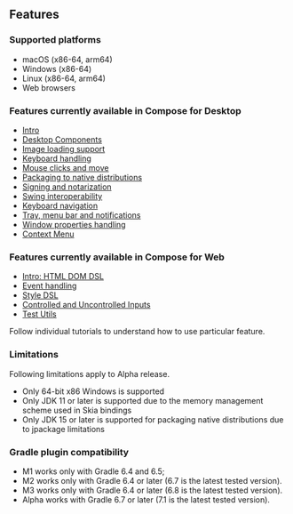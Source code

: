  ## Features

### Supported platforms
   * macOS (x86-64, arm64)
   * Windows (x86-64)
   * Linux (x86-64, arm64)
   * Web browsers

### Features currently available in Compose for Desktop
   * [Intro](tutorials/Getting_Started)
   * [Desktop Components](tutorials/Desktop_Components/README.md)
   * [Image loading support](tutorials/Image_And_Icons_Manipulations/README.md)
   * [Keyboard handling](tutorials/Keyboard/README.md)
   * [Mouse clicks and move](tutorials/Mouse_Events/README.md)
   * [Packaging to native distributions](tutorials/Native_distributions_and_local_execution/README.md)
   * [Signing and notarization](tutorials/Signing_and_notarization_on_macOS/README.md)
   * [Swing interoperability](tutorials/Swing_Integration/README.md)
   * [Keyboard navigation](tutorials/Tab_Navigation/README.md)
   * [Tray, menu bar and notifications](tutorials/Tray_Notifications_MenuBar_new/README.md)
   * [Window properties handling](tutorials/Window_API_new/README.md)
   * [Context Menu](tutorials/Context_Menu/README.md)  

### Features currently available in Compose for Web
   * [Intro: HTML DOM DSL](tutorials/Web/Building_UI/README.md)
   * [Event handling](tutorials/Web/Events_Handling/README.md)
   * [Style DSL](tutorials/Web/Style_Dsl/README.md)
   * [Controlled and Uncontrolled Inputs](tutorials/Web/Controlled_Uncontrolled_Inputs/README.md)
   * [Test Utils](tutorials/Web/Using_Test_Utils/README.md)


Follow individual tutorials to understand how to use particular feature.

### Limitations

Following limitations apply to Alpha release.

  * Only 64-bit x86 Windows is supported
  * Only JDK 11 or later is supported due to the memory management scheme used in Skia bindings
  * Only JDK 15 or later is supported for packaging native distributions due to jpackage limitations
  
[comment]: <> (__SUPPORTED_GRADLE_VERSIONS__)

### Gradle plugin compatibility

* M1 works only with Gradle 6.4 and 6.5;
* M2 works only with Gradle 6.4 or later (6.7 is the latest tested version).
* M3 works only with Gradle 6.4 or later (6.8 is the latest tested version).
* Alpha works with Gradle 6.7 or later (7.1 is the latest tested version).
